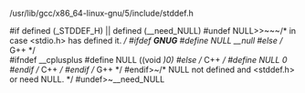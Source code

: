 /usr/lib/gcc/x86_64-linux-gnu/5/include/stddef.h

#if defined (_STDDEF_H) || defined (__need_NULL)
#undef NULL>>~~~/* in case <stdio.h> has defined it. */
#ifdef __GNUG__
#define NULL __null
#else   /* G++ */                                                                                                                                                                                       
#ifndef __cplusplus
#define NULL ((void *)0)
#else   /* C++ */
#define NULL 0
#endif  /* C++ */
#endif  /* G++ */
#endif>~/* NULL not defined and <stddef.h> or need NULL.  */
#undef>~__need_NULL

